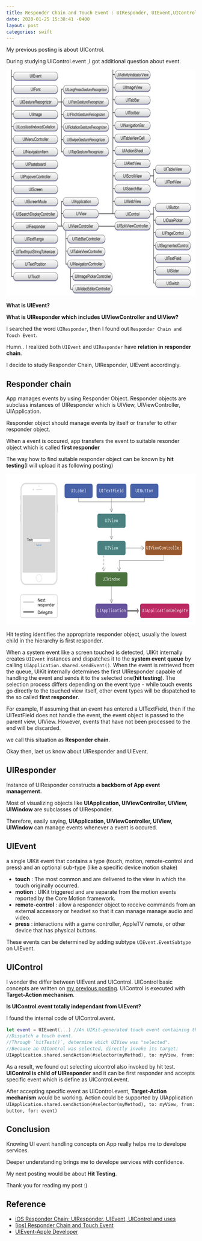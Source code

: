 ```yaml
---
title: Responder Chain and Touch Event : UIResponder, UIEvent,UIControl.
date: 2020-01-25 15:38:41 -0400
layout: post
categories: swift
---
```


My previous posting is about UIControl.

During studying UIControl.event ,I got additional question about event.

<img src="/images/responder/responder1.png" width="600" height="600">

__What is UIEvent?__

__What is UIResponder which includes UIViewController and UIView?__

I searched the word `UIResponder`, then I found out `Responder Chain and Touch Event`.

Humn.. I realized both `UIEvent` and `UIResponder` have __relation in responder chain__.

I decide to study Responder Chain, UIResponder, UIEvent accordingly.

## Responder chain
App manages events by using Responder Object. 
Responder objects are subclass instances of UIResponder which is UIView, UIViewController, UIApplication.

Responder object should manage events by itself or transfer to other responder object.

When a event is occured, app transfers the event to suitable resonder object which is called __first responder__

The way how to find suitable responder object can be known by __hit testing__(I will upload it as  following posting)

<img src="/images/responder/responder2.png" width="600" height="400">

Hit testing identifies the appropriate responder object, usually the lowest child in the hierarchy is first responder.

When a system event like a screen touched is detected, UIKit internally creates `UIEvent` instances and dispatches it to the __system event queue__ by calling `UIApplication.shared.sendEvent()`. When the event is retrieved from the queue, UIKit internally determines the first UIResponder capable of handling the event and sends it to the selected one(__hit testing__). The selection process differs depending on the event type - while touch events go directly to the touched view itself, other event types will be dispatched to the so called __first responder__.

For example, If assuming that an event has entered a UITextField, then if the UITextField does not handle the event, the event object is passed to the parent view, UIView. However, events that have not been processed to the end will be discarded.

we call this situation as __Responder chain__.

Okay then, laet us know about UIResponder and UIEvent. 


## UIResponder
Instance of UIResponder constructs __a backborn of App event management.__

Most of visualizing objects like __UIApplication, UIViewController, UIView, UIWindow__ are subclasses of  UIResponder.

Therefore, easily saying, __UIApplication, UIViewController, UIView, UIWindow__  can manage events whenever a event is occured.


## UIEvent
a single UIKit event that contains a type (touch, motion, remote-control and press) and an optional sub-type (like a specific device motion shake)

- __touch__ : The most common and are delivered to the view in which the touch originally occurred.
- __motion__ :  UIKit triggered and are separate from the motion events reported by the Core Motion framework.
- __remote-control__ :  allow a responder object to receive commands from an external accessory or headset so that it can manage manage audio and video.
- __press__ : interactions with a game controller, AppleTV remote, or other device that has physical buttons. 

These events can be determined by adding subtype `UIEvent.EventSubtype` on UIEvent.

## UIControl
I wonder the differ between UIEvent and UIControl. UIControl basic concepts are written on [my previous posting](https://dev-wd.github.io/swift/uicontrol/). UIControl is executed with __Target-Action mechanism__.

__Is UIControl.event totally independant from UIEvent?__

I found the internal code of UIControl.event. 

```swift
let event = UIEvent(...) //An UIKit-generated touch event containing the touch position and properties.
//Dispatch a touch event.
//Through `hitTest()`, determine which UIView was "selected".
//Because an UIControl was selected, directly invoke its target:
UIApplication.shared.sendAction(#selector(myMethod), to: myView, from: button, for: event)
```
As a result, we found out selecting uicontrol also invoked by hit test.
__UIControl is child of UIResponder__ and it can be first responder and accepts specific event which is define as UIControl.event.

After accepting specific event as UIControl.event, __Target-Action mechanism__ would be working.
Action could be supported by UIApplication `UIApplication.shared.sendAction(#selector(myMethod), to: myView, from: button, for: event)`

## Conclusion
Knowing UI event handling concepts on App really helps me to develope services.

Deeper understanding brings me to develope services with confidence.

My next posting would be about __Hit Testing__.

Thank you for reading my post :) 

## Reference
- [iOS Responder Chain: UIResponder, UIEvent, UIControl and uses](https://swiftrocks.com/understanding-the-ios-responder-chain.html)
- [[ios] Responder Chain and Touch Event](https://baked-corn.tistory.com/129)
- [UIEvent-Apple Developer](https://developer.apple.com/documentation/uikit/uievent)
